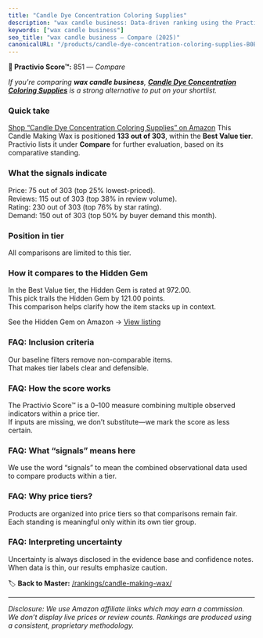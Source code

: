 ```yaml
---
title: "Candle Dye Concentration Coloring Supplies"
description: "wax candle business: Data-driven ranking using the Practivio Score™. Positioned by quality, value, demand, findability, momentum."
keywords: ["wax candle business"]
seo_title: "wax candle business — Compare (2025)"
canonicalURL: "/products/candle-dye-concentration-coloring-supplies-B0B6VDWTKM/"
---
```


**🛒 Practivio Score™:** 851 — _Compare_


*If you're comparing **wax candle business**, **[Candle Dye Concentration Coloring Supplies](https://www.amazon.com/dp/B0B6VDWTKM?tag=practivio-20)** is a strong alternative to put on your shortlist.*
### Quick take
[Shop “Candle Dye Concentration Coloring Supplies” on Amazon](https://www.amazon.com/dp/B0B6VDWTKM?tag=practivio-20)
This Candle Making Wax is positioned **133 out of 303**, within the **Best Value tier**.  
Practivio lists it under **Compare** for further evaluation, based on its comparative standing.

### What the signals indicate
Price: 75 out of 303 (top 25% lowest-priced).  
Reviews: 115 out of 303 (top 38% in review volume).  
Rating: 230 out of 303 (top 76% by star rating).  
Demand: 150 out of 303 (top 50% by buyer demand this month).

### Position in tier
All comparisons are limited to this tier.

### How it compares to the Hidden Gem
In the Best Value tier, the Hidden Gem is rated at 972.00.  
This pick trails the Hidden Gem by 121.00 points.  
This comparison helps clarify how the item stacks up in context.  

See the Hidden Gem on Amazon → [View listing](https://www.amazon.com/dp/B06Y3T5RV4?tag=practivio-20)

### FAQ: Inclusion criteria
Our baseline filters remove non-comparable items.  
That makes tier labels clear and defensible.

### FAQ: How the score works
The Practivio Score™ is a 0–100 measure combining multiple observed indicators within a price tier.  
If inputs are missing, we don’t substitute—we mark the score as less certain.

### FAQ: What “signals” means here
We use the word “signals” to mean the combined observational data used to compare products within a tier.

### FAQ: Why price tiers?
Products are organized into price tiers so that comparisons remain fair.  
Each standing is meaningful only within its own tier group.

### FAQ: Interpreting uncertainty
Uncertainty is always disclosed in the evidence base and confidence notes.  
When data is thin, our results emphasize caution.

<!-- Missing template for Compare/CompareWithinPriceClass -->


🏷️ **Back to Master:** [/rankings/candle-making-wax/](/rankings/candle-making-wax/)

---
_Disclosure: We use Amazon affiliate links which may earn a commission. We don’t display live prices or review counts. Rankings are produced using a consistent, proprietary methodology._
